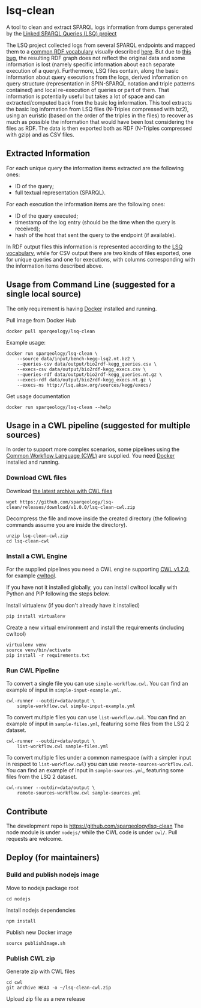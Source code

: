 # lsq-clean
A tool to clean and extract SPARQL logs information from dumps generated by the [Linked SPARQL Queries (LSQ) project](http://lsq.aksw.org/)

The LSQ project collected logs from several SPARQL endpoints and mapped them to a [common RDF vocabulary](http://lsq.aksw.org/vocab) visually described [here](http://lsq.aksw.org/v2/concepts/data-model.html).
But due to [this bug](https://github.com/AKSW/LSQ/issues/40), the resulting RDF graph does not reflect the original data and some information is lost (namely specific information about each separate execution of a query).
Furthermore, LSQ files contain, along the basic information about query executions from the logs, derived information on query structure (representation in SPIN-SPARQL notation and triple patterns contained) and local re-execution of queries or part of them.
That information is potentially useful but takes a lot of space and can extracted/computed back from the basic log information.
This tool extracts the basic log information from LSQ files (N-Triples compressed with bz2), using an euristic (based on the order of the triples in the files) to recover as much as possible the information that would have been lost considering the files as RDF. The data is then exported both as RDF (N-Triples compressed with gzip) and as CSV files.

## Extracted Information

For each unique query the information items extracted are the following ones:
- ID of the query;
- full textual representation (SPARQL).

For each execution the information items are the following ones:
- ID of the query executed;
- timestamp of the log entry (should be the time when the query is received);
- hash of the host that sent the query to the endpoint (if available).

In RDF output files this information is represented according to the [LSQ vocabulary](http://lsq.aksw.org/vocab),
while for CSV output there are two kinds of files exported, one for unique queries and one for executions,
with columns corresponding with the information items described above.

## Usage from Command Line (suggested for a single local source)
The only requirement is having [Docker](https://www.docker.com/) installed and running.

Pull image from Docker Hub

```shell
docker pull sparqeology/lsq-clean
```

Example usage:

```shell
docker run sparqeology/lsq-clean \
    --source data/input/bench-kegg-lsq2.nt.bz2 \
    --queries-csv data/output/bio2rdf-kegg_queries.csv \
    --execs-csv data/output/bio2rdf-kegg_execs.csv \
    --queries-rdf data/output/bio2rdf-kegg_queries.nt.gz \
    --execs-rdf data/output/bio2rdf-kegg_execs.nt.gz \
    --execs-ns http://lsq.aksw.org/sources/kegg/execs/
```

Get usage documentation

```shell
docker run sparqeology/lsq-clean --help
```

## Usage in a CWL pipeline (suggested for multiple sources)

In order to support more complex scenarios, some pipelines using the [Common Workflow Language (CWL)](https://www.commonwl.org/) are supplied.
You need [Docker](https://www.docker.com/) installed and running.

### Download CWL files

Download [the latest archive with CWL files](https://github.com/sparqeology/lsq-clean/releases/download/v1.0.0/lsq-clean-cwl.zip)

```shell
wget https://github.com/sparqeology/lsq-clean/releases/download/v1.0.0/lsq-clean-cwl.zip
```

Decompress the file and move inside the created directory (the following commands assume you are inside the directory).

```shell
unzip lsq-clean-cwl.zip
cd lsq-clean-cwl
```

### Install a CWL Engine

For the supplied pipelines you need a CWL engine supporting [CWL v1.2.0](https://www.commonwl.org/v1.2/), for example [cwltool](https://github.com/common-workflow-language/cwltool).

If you have not it installed globally, you can install cwltool locally with Python and PIP following the steps below.

Install virtualenv (if you don't already have it installed)

```shell
pip install virtualenv
```

Create a new virtual environment and install the requirements (including cwltool)

```shell
virtualenv venv
source venv/bin/activate
pip install -r requirements.txt
```

### Run CWL Pipeline

To convert a single file you can use `simple-workflow.cwl`. 
You can find an example of input in `simple-input-example.yml`.

```shell
cwl-runner --outdir=data/output \
    simple-workflow.cwl simple-input-example.yml
```

To convert multiple files you can use `list-workflow.cwl`. 
You can find an example of input in `sample-files.yml`, featuring some files from the LSQ 2 dataset.

```shell
cwl-runner --outdir=data/output \
    list-workflow.cwl sample-files.yml
```

To convert multiple files under a common namespace (with a simpler input in respect to `list-workflow.cwl`) you can use `remote-sources-workflow.cwl`. 
You can find an example of input in `sample-sources.yml`, featuring some files from the LSQ 2 dataset.

```shell
cwl-runner --outdir=data/output \
    remote-sources-workflow.cwl sample-sources.yml
```

## Contribute

The development repo is https://github.com/sparqeology/lsq-clean
The node module is under `nodejs/`
while the CWL code is under `cwl/`.
Pull requests are welcome.

## Deploy (for maintainers)

### Build and publish nodejs image

Move to nodejs package root

```shell
cd nodejs
```

Install nodejs dependencies

```shell
npm install
```

Publish new Docker image

```shell
source publishImage.sh
```

### Publish CWL zip

Generate zip with CWL files

```shell
cd cwl
git archive HEAD -o ~/lsq-clean-cwl.zip
```

Upload zip file as a new release
